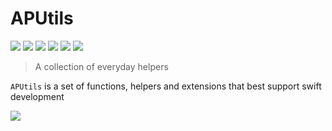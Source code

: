 # APUtils

![](https://img.shields.io/badge/swift-5.6-orange?logo=swift&logoColor=white&style=flat-square)
![](https://img.shields.io/badge/iOS-13+-blue?logo=apple&logoColor=white&style=flat-square)
![](https://img.shields.io/badge/MacOS-10.15+-white?logo=apple&logoColor=white&style=flat-square)
![](https://img.shields.io/github/license/antoniopantaleo/aputils?style=flat-square&color=red)
[![](https://img.shields.io/badge/DocC-documented-blue?style=flat-square)](https://antoniopantaleo.github.io/APUtils/documentation/aputils)
[![](https://img.shields.io/github/actions/workflow/status/antoniopantaleo/APUtils/test.yml?branch=master&label=test&style=flat-square&logo=github)](https://github.com/antoniopantaleo/APUtils/actions/workflows/test.yml)

> A collection of everyday helpers

`APUtils` is a set of functions, helpers and extensions that best support swift development

[![](https://user-images.githubusercontent.com/46167308/221703674-9f264c37-9bd9-4bb0-9093-13e6d7fe3f0a.jpg)](https://antoniopantaleo.github.io/APUtils/documentation/aputils)
